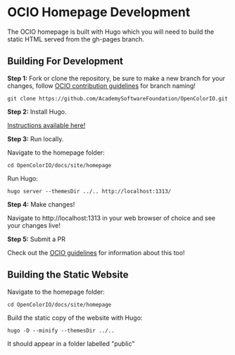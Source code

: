 # OCIO Homepage Development

The OCIO homepage is built with Hugo which you will need to build the static HTML served from the gh-pages branch.

## Building For Development

**Step 1:** Fork or clone the repository, be sure to make a new branch for your changes, follow [OCIO contribution guidelines](https://github.com/AcademySoftwareFoundation/OpenColorIO/blob/main/CONTRIBUTING.md) for branch naming!

```shell
git clone https://github.com/AcademySoftwareFoundation/OpenColorIO.git
```

**Step 2:** Install Hugo.

[Instructions available here!](https://gohugo.io/getting-started/installing)

**Step 3:** Run locally.

Navigate to the homepage folder:

```shell
cd OpenColorIO/docs/site/homepage
```

Run Hugo:

```shell
hugo server --themesDir ../.. http://localhost:1313/
```

**Step 4:** Make changes!

Navigate to http://localhost:1313 in your web browser of choice and see your changes live!

**Step 5:** Submit a PR

Check out the [OCIO guidelines](https://github.com/AcademySoftwareFoundation/OpenColorIO/blob/main/CONTRIBUTING.md) for information about this too!

## Building the Static Website

Navigate to the homepage folder:

```shell
cd OpenColorIO/docs/site/homepage
```

Build the static copy of the website with Hugo:

```shell
hugo -D --minify --themesDir ../..
```

It should appear in a folder labelled "public"